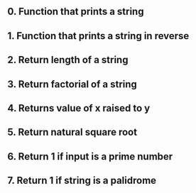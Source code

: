 ## 0. Function that prints a string

## 1. Function that prints a string in reverse

## 2. Return length of a string

## 3. Return factorial of a string

## 4. Returns value of x raised to y

## 5. Return natural square root

## 6. Return 1 if input is a prime number

## 7. Return 1 if string is a palidrome
